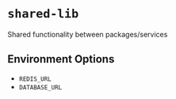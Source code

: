 # `shared-lib`

Shared functionality between packages/services

## Environment Options

- `REDIS_URL`
- `DATABASE_URL`
